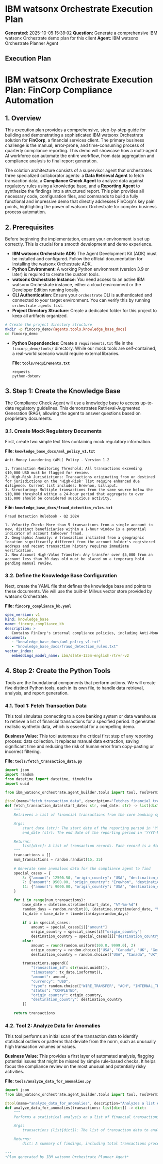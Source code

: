 # IBM watsonx Orchestrate Execution Plan

**Generated:** 2025-10-05 15:39:02
**Question:** Generate a comprehensive IBM watsonx Orchestrate demo plan for this client
**Agent:** IBM watsonx Orchestrate Planner Agent

## Execution Plan

# IBM watsonx Orchestrate Execution Plan: FinCorp Compliance Automation

## 1. Overview

This execution plan provides a comprehensive, step-by-step guide for building and demonstrating a sophisticated IBM watsonx Orchestrate solution for **FinCorp**, a financial services client. The primary business challenge is the manual, error-prone, and time-consuming process of quarterly compliance reporting. This demo will showcase how a multi-agent AI workforce can automate the entire workflow, from data aggregation and compliance analysis to final report generation.

The solution architecture consists of a supervisor agent that orchestrates three specialized collaborator agents: a **Data Retrieval Agent** to fetch transaction data, a **Compliance Check Agent** to analyze data against regulatory rules using a knowledge base, and a **Reporting Agent** to synthesize the findings into a structured report. This plan provides all necessary code, configuration files, and commands to build a fully functional and impressive demo that directly addresses FinCorp's key pain points, highlighting the power of watsonx Orchestrate for complex business process automation.

## 2. Prerequisites

Before beginning the implementation, ensure your environment is set up correctly. This is crucial for a smooth development and demo experience.

*   **IBM watsonx Orchestrate ADK**: The Agent Development Kit (ADK) must be installed and configured. Follow the official documentation for [Installing the watsonx Orchestrate ADK](https://developer.watson-orchestrate.ibm.com/getting_started/installing).
*   **Python Environment**: A working Python environment (version 3.9 or later) is required to create the custom tools.
*   **watsonx Orchestrate Instance**: You need access to an active IBM watsonx Orchestrate instance, either a cloud environment or the Developer Edition running locally.
*   **CLI Authentication**: Ensure your `orchestrate` CLI is authenticated and connected to your target environment. You can verify this by running `orchestrate agents list`.
*   **Project Directory Structure**: Create a dedicated folder for this project to keep all artifacts organized.

```bash
# Create the project directory structure
mkdir -p fincorp_demo/{agents,tools,knowledge_base_docs}
cd fincorp_demo
```

*   **Python Dependencies**: Create a `requirements.txt` file in the `fincorp_demo/tools/` directory. While our mock tools are self-contained, a real-world scenario would require external libraries.

    **File: `tools/requirements.txt`**
    ```text
    requests
    python-dotenv
    ```

## 3. Step 1: Create the Knowledge Base

The Compliance Check Agent will use a knowledge base to access up-to-date regulatory guidelines. This demonstrates Retrieval-Augmented Generation (RAG), allowing the agent to answer questions based on proprietary documents.

### 3.1. Create Mock Regulatory Documents

First, create two simple text files containing mock regulatory information.

**File: `knowledge_base_docs/aml_policy_v1.txt`**
```text
Anti-Money Laundering (AML) Policy - Version 1.2

1. Transaction Monitoring Threshold: All transactions exceeding $10,000 USD must be flagged for review.
2. High-Risk Jurisdictions: Transactions originating from or destined for jurisdictions on the 'High-Risk' list require enhanced due diligence. Current list includes: Erewhon, Lilliput.
3. Structuring: Multiple transactions from the same source below the $10,000 threshold within a 24-hour period that aggregate to over $15,000 should be considered suspicious activity.
```

**File: `knowledge_base_docs/fraud_detection_rules.txt`**
```text
Fraud Detection Rulebook - Q2 2024

1. Velocity Check: More than 5 transactions from a single account to new, distinct beneficiaries within a 1-hour window is a potential indicator of account takeover fraud.
2. Geographic Anomaly: A transaction initiated from a geographic location significantly different from the account holder's registered address and recent transaction history requires immediate verification.
3. New Account High-Value Transfer: Any transfer over $5,000 from an account less than 30 days old must be placed on a temporary hold pending manual review.
```

### 3.2. Define the Knowledge Base Configuration

Next, create the YAML file that defines the knowledge base and points to these documents. We will use the built-in Milvus vector store provided by watsonx Orchestrate.

**File: `fincorp_compliance_kb.yaml`**
```yaml
spec_version: v1
kind: knowledge_base 
name: fincorp_compliance_kb
description: >
   Contains FinCorp's internal compliance policies, including Anti-Money Laundering (AML) thresholds, fraud detection rules, and lists of high-risk jurisdictions. Use this to verify if financial transactions adhere to company and regulatory standards.
documents:
   - "knowledge_base_docs/aml_policy_v1.txt"
   - "knowledge_base_docs/fraud_detection_rules.txt"
vector_index:
   embeddings_model_name: ibm/slate-125m-english-rtrvr-v2
```

## 4. Step 2: Create the Python Tools

Tools are the foundational components that perform actions. We will create five distinct Python tools, each in its own file, to handle data retrieval, analysis, and report generation.

### 4.1. Tool 1: Fetch Transaction Data

This tool simulates connecting to a core banking system or data warehouse to retrieve a list of financial transactions for a specified period. It generates realistic synthetic data, which is essential for a compelling demo.

**Business Value:** This tool automates the critical first step of any reporting process: data collection. It replaces manual data extraction, saving significant time and reducing the risk of human error from copy-pasting or incorrect filtering.

**File: `tools/fetch_transaction_data.py`**
```python
import json
import random
from datetime import datetime, timedelta
import uuid

from ibm_watsonx_orchestrate.agent_builder.tools import tool, ToolPermission

@tool(name="fetch_transaction_data", description="Fetches financial transaction data for a given date range.", permission=ToolPermission.ADMIN)
def fetch_transaction_data(start_date: str, end_date: str) -> list[dict]:
    """
    Retrieves a list of financial transactions from the core banking system within a specified date range.

    Args:
        start_date (str): The start date of the reporting period in 'YYYY-MM-DD' format.
        end_date (str): The end date of the reporting period in 'YYYY-MM-DD' format.

    Returns:
        list[dict]: A list of transaction records. Each record is a dictionary containing transaction details like ID, timestamp, amount, currency, type, status, and source/destination. Returns an empty list if no data is found.
    """
    transactions = []
    num_transactions = random.randint(15, 25)
    
    # Generate some anomalous data for the compliance agent to find
    special_cases = {
        3: {"amount": 12500.50, "origin_country": "USA", "destination_country": "USA"}, # High value
        7: {"amount": 9500.00, "origin_country": "Erewhon", "destination_country": "USA"}, # High-risk jurisdiction
        11: {"amount": 9000.00, "origin_country": "USA", "destination_country": "Lilliput"}, # High-risk jurisdiction
    }

    for i in range(num_transactions):
        base_date = datetime.strptime(start_date, "%Y-%m-%d")
        random_days = random.randint(0, (datetime.strptime(end_date, "%Y-%m-%d") - base_date).days)
        tx_date = base_date + timedelta(days=random_days)
        
        if i in special_cases:
            amount = special_cases[i]["amount"]
            origin_country = special_cases[i]["origin_country"]
            destination_country = special_cases[i]["destination_country"]
        else:
            amount = round(random.uniform(100.0, 9999.0), 2)
            origin_country = random.choice(["USA", "Canada", "UK", "Germany"])
            destination_country = random.choice(["USA", "Canada", "UK", "Germany", "France"])

        transactions.append({
            "transaction_id": str(uuid.uuid4()),
            "timestamp": tx_date.isoformat(),
            "amount": amount,
            "currency": "USD",
            "type": random.choice(["WIRE_TRANSFER", "ACH", "INTERNAL_TRANSFER"]),
            "status": "COMPLETED",
            "origin_country": origin_country,
            "destination_country": destination_country
        })
        
    return transactions
```

### 4.2. Tool 2: Analyze Data for Anomalies

This tool performs an initial scan of the transaction data to identify statistical outliers or patterns that deviate from the norm, such as unusually high transaction volumes or values.

**Business Value:** This provides a first layer of automated analysis, flagging potential issues that might be missed by simple rule-based checks. It helps focus the compliance review on the most unusual and potentially risky activities.

**File: `tools/analyze_data_for_anomalies.py`**
```python
import json
from ibm_watsonx_orchestrate.agent_builder.tools import tool, ToolPermission

@tool(name="analyze_data_for_anomalies", description="Analyzes a list of transactions to detect statistical anomalies.", permission=ToolPermission.ADMIN)
def analyze_data_for_anomalies(transactions: list[dict]) -> dict:
    """
    Performs a statistical analysis on a list of financial transactions to identify anomalies.

    Args:
        transactions (list[dict]): The list of transaction data to analyze.

    Returns:
        dict: A summary of findings, including total transactions processed

---
*Plan generated by IBM watsonx Orchestrate Planner Agent*
